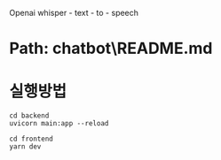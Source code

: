 Openai
whisper - text - to - speech

# Path: chatbot\README.md

# 실행방법
```
cd backend
uvicorn main:app --reload

cd frontend
yarn dev
```
